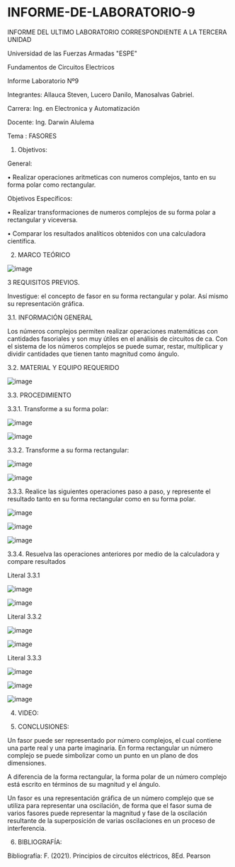 # INFORME-DE-LABORATORIO-9

INFORME DEL ULTIMO LABORATORIO CORRESPONDIENTE A LA TERCERA UNIDAD

Universidad de las Fuerzas Armadas "ESPE"

Fundamentos de Circuitos Electricos

Informe Laboratorio Nº9

Integrantes: Allauca Steven, Lucero Danilo, Manosalvas Gabriel.

Carrera: Ing. en Electronica y Automatización

Docente: Ing. Darwin Alulema

Tema : FASORES

1. Objetivos:

General:

• Realizar operaciones aritmeticas con numeros complejos, tanto en su forma polar como rectangular.

Objetivos Específicos:

• Realizar transformaciones de numeros complejos de su forma polar a rectangular y viceversa.

• Comparar los resultados analíticos obtenidos con una calculadora científica.


2. MARCO TEÓRICO

![image](https://user-images.githubusercontent.com/93210648/155745819-a601217d-95b2-4435-a3f9-a7382c97a929.png)

3 REQUISITOS PREVIOS.

Investigue: el concepto de fasor en su forma rectangular y polar. Así mismo su representación gráfica.

3.1. INFORMACIÓN GENERAL

Los números complejos permiten realizar operaciones matemáticas con cantidades fasoriales y son muy útiles en el análisis de circuitos de ca. Con el sistema de los números complejos se puede sumar, restar, multiplicar y dividir cantidades que tienen tanto magnitud como ángulo.

3.2. MATERIAL Y EQUIPO REQUERIDO

![image](https://user-images.githubusercontent.com/93210648/155746012-b3b86fc6-d21f-4a3e-abbd-7dc34e3e66b1.png)

3.3. PROCEDIMIENTO

3.3.1. Transforme a su forma polar:

![image](https://user-images.githubusercontent.com/93210648/155746087-6e640819-a889-4e54-9750-bf3471725319.png)

![image](https://user-images.githubusercontent.com/93210648/155746120-1ca503b6-c412-44f9-9d26-a7e8a609c90e.png)

3.3.2. Transforme a su forma rectangular:

![image](https://user-images.githubusercontent.com/93210648/155746182-7a1a46a0-7cb8-4357-8f0f-604aa15b4ffe.png)

![image](https://user-images.githubusercontent.com/93210648/155746205-ea8845af-332d-4e5f-a21b-8eb6c340cefa.png)

3.3.3. Realice las siguientes operaciones paso a paso, y represente el resultado tanto en su forma rectangular como en su forma polar.

![image](https://user-images.githubusercontent.com/93210648/155746709-84a0c13f-0555-43cb-843b-d29e94733140.png)

![image](https://user-images.githubusercontent.com/93210648/155746742-f3c4b182-7238-458c-9fda-4c15ada33dbd.png)

![image](https://user-images.githubusercontent.com/93210648/155746786-4eccc8fd-3f74-4d3e-bc7f-a82f6981d53e.png)

3.3.4. Resuelva las operaciones anteriores por medio de la calculadora y compare resultados

Literal 3.3.1

![image](https://user-images.githubusercontent.com/93210648/155746964-3b93c0c3-8309-4c4b-81cd-1cdc01716193.png)


![image](https://user-images.githubusercontent.com/93210648/155747118-7bd8d423-36f5-4f92-b7f3-f0cfdafa84cf.png)

Literal 3.3.2

![image](https://user-images.githubusercontent.com/93210648/155747227-50cac883-5ed7-4f4f-8b17-d9b16f9aae4d.png)

![image](https://user-images.githubusercontent.com/93210648/155747250-b475d556-c204-4ae2-9fe5-52f737382ba0.png)

Literal 3.3.3

![image](https://user-images.githubusercontent.com/93210648/155747309-d16dac49-2284-4f23-b9e3-e25bcb160f34.png)

![image](https://user-images.githubusercontent.com/93210648/155747340-912cc009-c3ff-430d-b4bc-2b0ab9a2d479.png)

![image](https://user-images.githubusercontent.com/93210648/155747369-02e5a819-0ea3-4fa1-be13-7395e432588c.png)

4. VIDEO:


5. CONCLUSIONES:


Un fasor puede ser representado por número complejos, el cual contiene una parte real y una parte imaginaria. En forma rectangular un número complejo se puede simbolizar como un punto en un plano de dos dimensiones.

A diferencia de la forma rectangular, la forma polar de un número complejo está escrito en términos de su magnitud y el ángulo.

Un fasor es una representación gráfica de un número complejo que se utiliza para representar una oscilación, de forma que el fasor suma de varios fasores puede representar la magnitud y fase de la oscilación resultante de la superposición de varias oscilaciones en un proceso de interferencia.

6. BIBLIOGRAFÍA:

Bibliografía: F. (2021). Principios de circuitos eléctricos, 8Ed. Pearson

